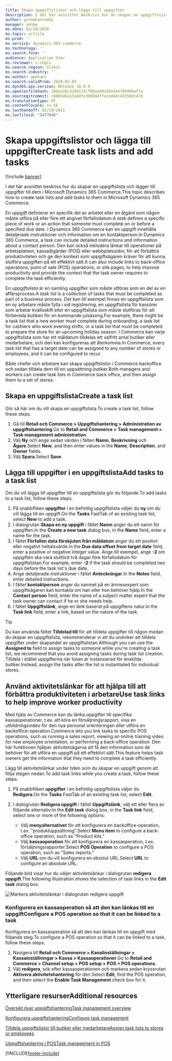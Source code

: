 ```yaml
---
title: Skapa uppgiftslistor och lägga till uppgifter
description: I det här avsnittet beskrivs hur du skapar en uppgiftslista och lägger till uppgifter till dem i Microsoft Dynamics 365 Commerce.
author: gvrmohanreddy
manager: annbe
ms.date: 02/10/2020
ms.topic: article
ms.prod: ''
ms.service: dynamics-365-commerce
ms.technology: ''
ms.search.form: ''
audience: Application User
ms.reviewer: v-chgri
ms.search.region: Global
ms.search.industry: ''
ms.author: gmohanv
ms.search.validFrom: 2020-02-03
ms.dyn365.ops.version: Release 10.0.9
ms.openlocfilehash: 28bea16c3266115cf09aa80a364344789d60af7a
ms.sourcegitcommit: c88b54ba13a4dfe39b844ffaced4dc435560c47d
ms.translationtype: HT
ms.contentlocale: sv-SE
ms.lasthandoff: 02/19/2021
ms.locfileid: "5477846"
---
```

# <a name="create-task-lists-and-add-tasks"></a><span data-ttu-id="5b119-103">Skapa uppgiftslistor och lägga till uppgifter</span><span class="sxs-lookup"><span data-stu-id="5b119-103">Create task lists and add tasks</span></span>

[!include [banner](includes/banner.md)]

<span data-ttu-id="5b119-104">I det här avsnittet beskrivs hur du skapar en uppgiftslista och lägger till uppgifter till dem i Microsoft Dynamics 365 Commerce.</span><span class="sxs-lookup"><span data-stu-id="5b119-104">This topic describes how to create task lists and add tasks to them in Microsoft Dynamics 365 Commerce.</span></span>

<span data-ttu-id="5b119-105">En *uppgift* definierar en specifik del av arbetet eller en åtgärd som någon måste utföra på eller före ett angivet förfallodatum.</span><span class="sxs-lookup"><span data-stu-id="5b119-105">A *task* defines a specific piece of work or an action that someone must complete on or before a specified due date.</span></span> <span data-ttu-id="5b119-106">I Dynamics 365 Commerce kan en uppgift innehålla detaljerade instruktioner och information om en kontaktperson.</span><span class="sxs-lookup"><span data-stu-id="5b119-106">In Dynamics 365 Commerce, a task can include detailed instructions and information about a contact person.</span></span> <span data-ttu-id="5b119-107">Den kan också inkludera länkar till operationer på arbetsplatsen, kassaåtgärder (POS) eller webbplatssidor, för att förbättra produktiviteten och ge den kontext som uppgiftsägaren kräver för att kunna slutföra uppgiften på ett effektivt sätt.</span><span class="sxs-lookup"><span data-stu-id="5b119-107">It can also include links to back-office operations, point of sale (POS) operations, or site pages, to help improve productivity and provide the context that the task owner requires to complete the task efficiently.</span></span>

<span data-ttu-id="5b119-108">En *uppgiftslista* är en samling uppgifter som måste utföras som en del av en affärsprocess.</span><span class="sxs-lookup"><span data-stu-id="5b119-108">A *task list* is a collection of tasks that must be completed as part of a business process.</span></span> <span data-ttu-id="5b119-109">Det kan till exempel finnas en uppgiftslista som en ny arbetare måste fylla i vid registrering, en uppgiftslista för kassörer som arbetar kvällsskift eller en uppgiftslista som måste slutföras för att förbereda butiken för en kommande julsäsong.</span><span class="sxs-lookup"><span data-stu-id="5b119-109">For example, there might be a task list that a new worker must complete during onboarding, a task list for cashiers who work evening shifts, or a task list that must be completed to prepare the store for an upcoming holiday season.</span></span> <span data-ttu-id="5b119-110">I Commerce kan varje uppgiftslista som har ett måldatum tilldelas ett valfritt antal butiker eller medarbetare, och den kan konfigureras att återkomma.</span><span class="sxs-lookup"><span data-stu-id="5b119-110">In Commerce, every task list that has a target date can be assigned to any number of stores or employees, and it can be configured to recur.</span></span>

<span data-ttu-id="5b119-111">Både chefer och arbetare kan skapa uppgiftslistor i Commerce backoffice och sedan tilldela dem till en uppsättning butiker.</span><span class="sxs-lookup"><span data-stu-id="5b119-111">Both managers and workers can create task lists in Commerce back office, and then assign them to a set of stores.</span></span>

## <a name="create-a-task-list"></a><span data-ttu-id="5b119-112">Skapa en uppgiftslista</span><span class="sxs-lookup"><span data-stu-id="5b119-112">Create a task list</span></span>

<span data-ttu-id="5b119-113">Gör så här om du vill skapa en uppgiftslista.</span><span class="sxs-lookup"><span data-stu-id="5b119-113">To create a task list, follow these steps.</span></span>

1. <span data-ttu-id="5b119-114">Gå till **Retail och Commerce \> Uppgiftshantering \> Administration av uppgiftshantering**.</span><span class="sxs-lookup"><span data-stu-id="5b119-114">Go to **Retail and Commerce \> Task management \> Task management administration**.</span></span>
1. <span data-ttu-id="5b119-115">Välj **Ny** och ange sedan värden i fälten **Namn**, **Beskrivning** och **Ägare**.</span><span class="sxs-lookup"><span data-stu-id="5b119-115">Select **New**, and then enter values in the **Name**, **Description**, and **Owner** fields.</span></span>
1. <span data-ttu-id="5b119-116">Välj **Spara**.</span><span class="sxs-lookup"><span data-stu-id="5b119-116">Select **Save**.</span></span>

## <a name="add-tasks-to-a-task-list"></a><span data-ttu-id="5b119-117">Lägga till uppgifter i en uppgiftslista</span><span class="sxs-lookup"><span data-stu-id="5b119-117">Add tasks to a task list</span></span>

<span data-ttu-id="5b119-118">Om du vill lägga till uppgifter till en uppgiftslista gör du följande.</span><span class="sxs-lookup"><span data-stu-id="5b119-118">To add tasks to a task list, follow these steps.</span></span>
 
1. <span data-ttu-id="5b119-119">På snabbfliken **uppgifter** i en befintlig uppgiftslista väljer du **ny** om du vill lägga till en uppgift.</span><span class="sxs-lookup"><span data-stu-id="5b119-119">On the **Tasks** FastTab of an existing task list, select **New** to add a task.</span></span>
1. <span data-ttu-id="5b119-120">I dialogrutan **Skapa en ny uppgift** i fältet **Namn** anger du ett namn för uppgiften.</span><span class="sxs-lookup"><span data-stu-id="5b119-120">In the **Create a new task** dialog box, in the **Name** field, enter a name for the task.</span></span>
1. <span data-ttu-id="5b119-121">I fältet **Förfallen data förskjuten från måldatum** anger du ett positivt eller negativt heltalsvärde.</span><span class="sxs-lookup"><span data-stu-id="5b119-121">In the **Due data offset from target date** field, enter a positive or negative integer value.</span></span> <span data-ttu-id="5b119-122">Ange till exempel, ange **-2** om uppgiften ska vara slutförd två dagar före förfallodatum för uppgiftslistan.</span><span class="sxs-lookup"><span data-stu-id="5b119-122">For example, enter **-2** if the task should be completed two days before the task list's due date.</span></span>
1. <span data-ttu-id="5b119-123">Ange detaljerade instruktioner i fältet **Anteckningar**.</span><span class="sxs-lookup"><span data-stu-id="5b119-123">In the **Notes** field, enter detailed instructions.</span></span>
1. <span data-ttu-id="5b119-124">I fältet **kontaktperson** anger du namnet på en ämnesexpert som uppgiftsägaren kan kontakta om han eller hon behöver hjälp.</span><span class="sxs-lookup"><span data-stu-id="5b119-124">In the **Contact person** field, enter the name of a subject matter expert that the task owner can contact if he or she needs help.</span></span>
1. <span data-ttu-id="5b119-125">I fältet **Uppgiftslänk**, ange en länk baserat på uppgiftens natur.</span><span class="sxs-lookup"><span data-stu-id="5b119-125">In the **Task link** field, enter a link, based on the nature of the task.</span></span>

> [!TIP]
> <span data-ttu-id="5b119-126">Du kan använda fältet **Tilldelad till** för att tilldela uppgifter till någon medan du skapar en uppgiftslista, rekommenderar vi att du undviker att tilldela uppgifter under skapandet av uppgiftslistan.</span><span class="sxs-lookup"><span data-stu-id="5b119-126">Although you can use the **Assigned to** field to assign tasks to someone while you're creating a task list, we recommend that you avoid assigning tasks during task list creation.</span></span> <span data-ttu-id="5b119-127">Tilldela i stället uppgifterna när listan är instansierad för enskilda butiker.</span><span class="sxs-lookup"><span data-stu-id="5b119-127">Instead, assign the tasks after the list is instantiated for individual stores.</span></span>

## <a name="use-task-links-to-help-improve-worker-productivity"></a><span data-ttu-id="5b119-128">Använd aktivitetslänkar för att hjälpa till att förbättra produktiviteten i arbetare</span><span class="sxs-lookup"><span data-stu-id="5b119-128">Use task links to help improve worker productivity</span></span>

<span data-ttu-id="5b119-129">Med hjälp av Commerce kan du länka uppgifter till specifika kassaoperationer, t.ex. att köra en försäljningsrapport, visa en utbildningsvideo för den nya personal orienteringen eller utföra en backoffice-operation.</span><span class="sxs-lookup"><span data-stu-id="5b119-129">Commerce lets you link tasks to specific POS operations, such as running a sales report, viewing an online training video for new employee orientation, or performing a back-office operation.</span></span> <span data-ttu-id="5b119-130">Den här funktionen hjälper aktivitetsägarna att få den information som de behöver för att utföra en uppgift på ett effektivt sätt.</span><span class="sxs-lookup"><span data-stu-id="5b119-130">This feature helps task owners get the information that they need to complete a task efficiently.</span></span>

<span data-ttu-id="5b119-131">Lägg till aktivitetslänkar under tiden som du skapar en uppgift genom att följa stegen nedan.</span><span class="sxs-lookup"><span data-stu-id="5b119-131">To add task links while you create a task, follow these steps.</span></span>

1. <span data-ttu-id="5b119-132">På snabbfliken **uppgifter** i en befintlig uppgiftslista väljer du **Redigera**.</span><span class="sxs-lookup"><span data-stu-id="5b119-132">On the **Tasks** FastTab of an existing task list, select **Edit**.</span></span>
1. <span data-ttu-id="5b119-133">I dialogrutan **Redigera uppgift** i fältet **Uppgiftslänk**, välj ett eller flera av följande alternativ:</span><span class="sxs-lookup"><span data-stu-id="5b119-133">In the **Edit task** dialog box, in the **Task link** field, select one or more of the following options:</span></span>

    - <span data-ttu-id="5b119-134">Välj **menyalternativet** för att konfigurera en backoffice-operation, t.ex. "produktuppsättning".</span><span class="sxs-lookup"><span data-stu-id="5b119-134">Select **Menu item** to configure a back-office operation, such as "Product kits."</span></span>
    - <span data-ttu-id="5b119-135">Välj **kassaoperation** för att konfigurera en kassaoperation, t.ex. försäljningsrapporter.</span><span class="sxs-lookup"><span data-stu-id="5b119-135">Select **POS Operation** to configure a POS operation, such as "Sales reports."</span></span>
    - <span data-ttu-id="5b119-136">Välj **URL** om du vill konfigurera en absolut URL.</span><span class="sxs-lookup"><span data-stu-id="5b119-136">Select **URL** to configure an absolute URL.</span></span>

<span data-ttu-id="5b119-137">Följande bild visar hur du väljer aktivitetslänkar i dialogrutan **redigera uppgift**.</span><span class="sxs-lookup"><span data-stu-id="5b119-137">The following illustration shows the selection of task links in the **Edit task** dialog box.</span></span>

![Markera aktivitetslänkar i dialogrutan redigera uppgift](media/HQ-POS-Tasks-Linking.png)

### <a name="configure-a-pos-operation-so-that-it-can-be-linked-to-a-task"></a><span data-ttu-id="5b119-139">Konfigurera en kassaoperation så att den kan länkas till en uppgift</span><span class="sxs-lookup"><span data-stu-id="5b119-139">Configure a POS operation so that it can be linked to a task</span></span>

<span data-ttu-id="5b119-140">Konfigurera en kassaoperation så att den kan länkas till en uppgift med följande steg.</span><span class="sxs-lookup"><span data-stu-id="5b119-140">To configure a POS operation so that it can be linked to a task, follow these steps.</span></span>

1. <span data-ttu-id="5b119-141">Navigera till **Retail och Commerce \> Kanalinställningar \> Kassainställningar \> Kassa \> Kassaoperationer**.</span><span class="sxs-lookup"><span data-stu-id="5b119-141">Go to **Retail and Commerce \> Channel setup \> POS setup \> POS \> POS operations**.</span></span>
1. <span data-ttu-id="5b119-142">Välj **redigera**, sök efter kassaoperationen och markera sedan kryssrutan **Aktivera aktivitetshantering** för den.</span><span class="sxs-lookup"><span data-stu-id="5b119-142">Select **Edit**, find the POS operation, and then select the **Enable Task Management** check box for it.</span></span>

## <a name="additional-resources"></a><span data-ttu-id="5b119-143">Ytterligare resurser</span><span class="sxs-lookup"><span data-stu-id="5b119-143">Additional resources</span></span>

[<span data-ttu-id="5b119-144">Översikt över uppgiftshantering</span><span class="sxs-lookup"><span data-stu-id="5b119-144">Task management overview</span></span>](task-mgmt-overview.md)

[<span data-ttu-id="5b119-145">Konfigurera uppgiftshantering</span><span class="sxs-lookup"><span data-stu-id="5b119-145">Configure task management</span></span>](task-mgmt-configure.md)

[<span data-ttu-id="5b119-146">Tilldela uppgiftslistor till butiker eller medarbetare</span><span class="sxs-lookup"><span data-stu-id="5b119-146">Assign task lists to stores or employees</span></span>](task-mgmt-assign-lists.md)

[<span data-ttu-id="5b119-147">Uppgiftshantering i POS</span><span class="sxs-lookup"><span data-stu-id="5b119-147">Task management in POS</span></span>](task-mgmt-POS.md)


[!INCLUDE[footer-include](../includes/footer-banner.md)]

